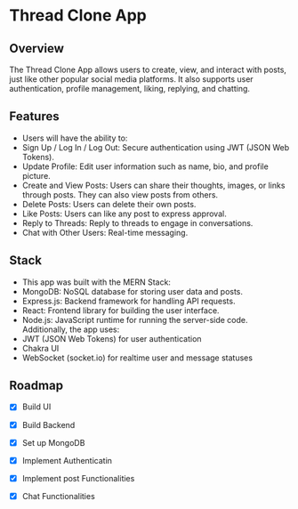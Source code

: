 # Thread Clone App
## Overview

The Thread Clone App allows users to create, view, and interact with posts, just like other popular social media platforms. It also supports user authentication, profile management, liking, replying, and chatting.

## Features
- Users will have the ability to:
- Sign Up / Log In / Log Out: Secure authentication using JWT (JSON Web Tokens).
- Update Profile: Edit user information such as name, bio, and profile picture.
- Create and View Posts: Users can share their thoughts, images, or links through posts. They can also view posts from others.
- Delete Posts: Users can delete their own posts.
- Like Posts: Users can like any post to express approval.
- Reply to Threads: Reply to threads to engage in conversations.
- Chat with Other Users: Real-time messaging.

## Stack
- This app was built with the MERN Stack:
- MongoDB: NoSQL database for storing user data and posts.
- Express.js: Backend framework for handling API requests.
- React: Frontend library for building the user interface.
- Node.js: JavaScript runtime for running the server-side code.
Additionally, the app uses:
- JWT (JSON Web Tokens) for user authentication
- Chakra UI
- WebSocket (socket.io) for realtime user and message statuses

## Roadmap
- [X] Build UI
- [X] Build Backend
- [X] Set up MongoDB
- [X] Implement Authenticatin
- [X] Implement post Functionalities
- [X] Chat Functionalities


